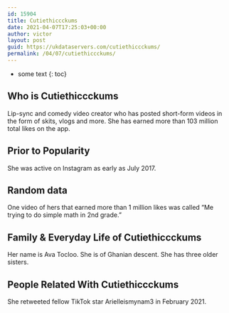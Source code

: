 ```yaml
---
id: 15904
title: Cutiethiccckums
date: 2021-04-07T17:25:03+00:00
author: victor
layout: post
guid: https://ukdataservers.com/cutiethiccckums/
permalink: /04/07/cutiethiccckums/
---
```


* some text
{: toc}


## Who is Cutiethiccckums



Lip-sync and comedy video creator who has posted short-form videos in the form of skits, vlogs and more. She has earned more than 103 million total likes on the app.

                
                
                
## Prior to Popularity



She was active on Instagram as early as July 2017. 

                
                
                
## Random data



One video of hers that earned more than 1 million likes was called &#8220;Me trying to do simple math in 2nd grade.&#8221;

                
                
                
## Family & Everyday Life of Cutiethiccckums



Her name is Ava Tocloo. She is of Ghanian descent. She has three older sisters. 

                
                
                
## People Related With Cutiethiccckums



She retweeted fellow TikTok star Arielleismynam3 in February 2021.

                
              
            
          
          
          